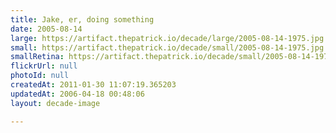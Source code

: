 ```yaml
---
title: Jake, er, doing something
date: 2005-08-14
large: https://artifact.thepatrick.io/decade/large/2005-08-14-1975.jpg
small: https://artifact.thepatrick.io/decade/small/2005-08-14-1975.jpg
smallRetina: https://artifact.thepatrick.io/decade/small/2005-08-14-1975@2x.jpg
flickrUrl: null
photoId: null
createdAt: 2011-01-30 11:07:19.365203
updatedAt: 2006-04-18 00:48:06
layout: decade-image

---
```


